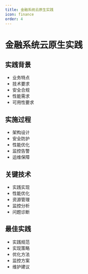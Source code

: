 ```yaml
---
title: 金融系统云原生实践
icon: finance
order: 4
---
```


# 金融系统云原生实践

## 实践背景
- 业务特点
- 技术要求
- 安全合规
- 性能需求
- 可用性要求

## 实施过程
- 架构设计
- 安全防护
- 性能优化
- 监控告警
- 运维保障

## 关键技术
- 实践实现
- 性能优化
- 资源管理
- 监控分析
- 问题诊断

## 最佳实践
- 实践规范
- 实现策略
- 优化方法
- 监控方案
- 维护建议
